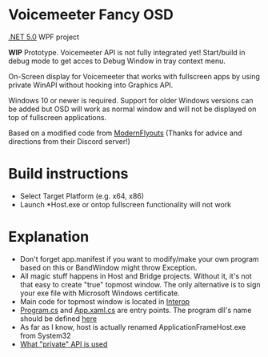 # Voicemeeter Fancy OSD
[.NET 5.0](https://dotnet.microsoft.com/download/dotnet/5.0) WPF project

**WIP** Prototype. Voicemeeter API is not fully integrated yet!
Start/build in debug mode to get acces to Debug Window in tray context menu.

On-Screen display for Voicemeeter that works with fullscreen apps by using private WinAPI without hooking into Graphics API.

Windows 10 or newer is required. 
Support for older Windows versions can be added but OSD will work as normal window and will not be displayed on top of fullscreen applications.

Based on a modified code from [ModernFlyouts](https://github.com/ModernFlyouts-Community/ModernFlyouts) (Thanks for advice and directions from their Discord server!)

# Build instructions
* Select Target Platform (e.g. x64, x86)
* Launch \*Host.exe or ontop fullscreen functionality will not work

# Explanation
* Don't forget app.manifest if you want to modify/make your own program based on this or BandWindow might throw Exception.
* All magic stuff happens in Host and Bridge projects. Without it, it's not that easy to create "true" topmost window. The only alternative is to sign your exe file with Microsoft Windows certificate.
* Main code for topmost window is located in [Interop](VoicemeeterOsdProgram/Interop)
* [Program.cs](VoicemeeterOsdProgram/Program.cs) and [App.xaml.cs](VoicemeeterOsdProgram/App.xaml.cs) are entry points. The program dll's name should be defined [here](Bridge/dllmain.cpp#L42)
* As far as I know, host is actually renamed ApplicationFrameHost.exe from System32
* [What "private" API is used](https://blog.adeltax.com/window-z-order-in-windows-10/)
